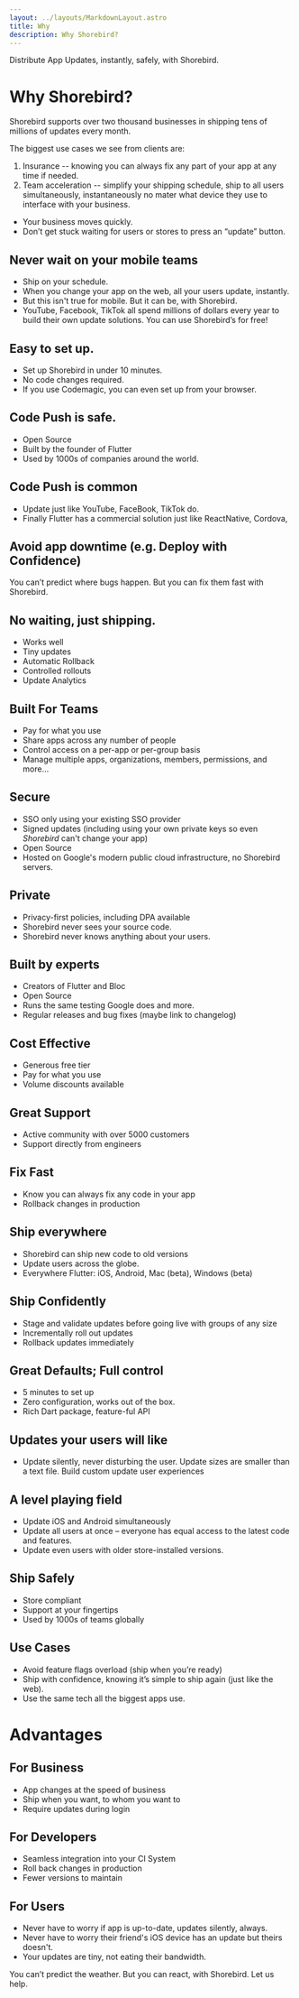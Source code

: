 ```yaml
---
layout: ../layouts/MarkdownLayout.astro
title: Why
description: Why Shorebird?
---
```


Distribute App Updates, instantly, safely, with Shorebird.

# Why Shorebird?

Shorebird supports over two thousand businesses in shipping tens of millions of updates every month.

The biggest use cases we see from clients are:
1. Insurance -- knowing you can always fix any part of your app at any time if needed.
2. Team acceleration -- simplify your shipping schedule, ship to all users simultaneously, instantaneously no mater what device they use to interface with your business.

* Your business moves quickly.
* Don’t get stuck waiting for users or stores to press an “update” button.

## Never wait on your mobile teams
* Ship on your schedule.
* When you change your app on the web, all your users update, instantly.
* But this isn't true for mobile.  But it can be, with Shorebird.
* YouTube, Facebook, TikTok all spend millions of dollars every year to build their own update solutions.  You can use Shorebird’s for free!

## Easy to set up.
* Set up Shorebird in under 10 minutes.
* No code changes required.
* If you use Codemagic, you can even set up from your browser.

## Code Push is safe.
* Open Source
* Built by the founder of Flutter
* Used by 1000s of companies around the world.

## Code Push is common
* Update just like YouTube, FaceBook, TikTok do.
* Finally Flutter has a commercial solution just like ReactNative, Cordova, 

## Avoid app downtime (e.g. Deploy with Confidence)
You can’t predict where bugs happen.  But you can fix them fast with Shorebird.


## No waiting, just shipping.
* Works well
* Tiny updates
* Automatic Rollback
* Controlled rollouts
* Update Analytics

## Built For Teams
* Pay for what you use
* Share apps across any number of people
* Control access on a per-app or per-group basis
* Manage multiple apps, organizations, members, permissions, and more…

## Secure
* SSO only using your existing SSO provider
* Signed updates (including using your own private keys so even *Shorebird* can't change your app)
* Open Source
* Hosted on Google's modern public cloud infrastructure, no Shorebird servers.

## Private
* Privacy-first policies, including DPA available
* Shorebird never sees your source code.
* Shorebird never knows anything about your users.

## Built by experts
* Creators of Flutter and Bloc
* Open Source
* Runs the same testing Google does and more.
* Regular releases and bug fixes (maybe link to changelog)

## Cost Effective
* Generous free tier
* Pay for what you use
* Volume discounts available

## Great Support
* Active community with over 5000 customers
* Support directly from engineers

## Fix Fast
* Know you can always fix any code in your app
* Rollback changes in production

## Ship everywhere
* Shorebird can ship new code to old versions
* Update users across the globe.
* Everywhere Flutter: iOS, Android, Mac (beta), Windows (beta)

## Ship Confidently
* Stage and validate updates before going live with groups of any size
* Incrementally roll out updates
* Rollback updates immediately

## Great Defaults; Full control
* 5 minutes to set up
* Zero configuration, works out of the box.
* Rich Dart package, feature-ful API

## Updates your users will like
* Update silently, never disturbing the user.
Update sizes are smaller than a text file.
Build custom update user experiences

## A level playing field
* Update iOS and Android simultaneously
* Update all users at once – everyone has equal access to the latest code and features.
* Update even users with older store-installed versions.

## Ship Safely
* Store compliant
* Support at your fingertips
* Used by 1000s of teams globally

## Use Cases
* Avoid feature flags overload (ship when you’re ready)
* Ship with confidence, knowing it’s simple to ship again (just like the web).
* Use the same tech all the biggest apps use.

# Advantages

## For Business
* App changes at the speed of business
* Ship when you want, to whom you want to
* Require updates during login

## For Developers
* Seamless integration into your CI System
* Roll back changes in production
* Fewer versions to maintain

## For Users
* Never have to worry if app is up-to-date, updates silently, always.
* Never have to worry their friend's iOS device has an update but theirs doesn't.
* Your updates are tiny, not eating their bandwidth.


You can’t predict the weather.
But you can react, with Shorebird.
Let us help.
